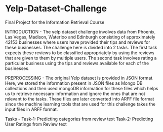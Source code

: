 # Yelp-Dataset-Challenge
Final Project for the Information Retrieval Course

INTRODUCTION - 
The yelp dataset challenge involves data from Phoenix, Las Vegas, Madison, Waterloo and Edinburgh consisting of approximately 42153 businesses where users have provided their tips and reviews for these businesses. The challenge here is divided into 2 tasks. The first task expects these reviews to be classified appropriately by using the reviews that are given to them by multiple users. The second task involves rating a particular business using the tips and reviews available for each of the businesses.

PREPROCESSING - 
The original Yelp dataset is provided in JSON format. Here, we stored the information present in JSON files as Mongo DB collections and then used mongoDB information for these files which helps us to retrieve necessary information and ignore the ones that are not relevant to the tasks. These files are later converted into ARFF file format since the machine learning tools that are used for this challenge takes the input files in ARFF format.

Tasks - 
Task-1: Predicting categories from review text
Task-2: Predicting User Ratings from Review text
